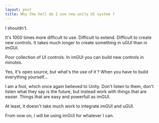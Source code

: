 ```yaml
---
layout: post
title: Why the hell do I use new unity UI system ?
---
```


I shouldn't.

It's 1000 times more difficult to use. Difficult to extend. Difficult to create new controls. It takes much longer to create something in uGUI than in imGUI.

Poor collection of UI controls. In imGUI you can build new controls in minutes.
<br>

Yes, it's open source, but what's the use of it ? When you have to build everything yourself...
<br>

I am a fool, which once again believed to Unity. Don't listen to them, don't listen what they say is the future, but instead work with things that are easier. Things that are easy and powerfull as imGUI.
<br>

At least, it doesn't take much work to integrate imGUI and uGUI.
<br>

From now on, I will be using imGUI for whatever I can.
<br>

